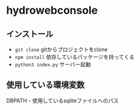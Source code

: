 # hydrowebconsole

## インストール

+ `git clone` gitからプロジェクトをclone
+ `npm install` 依存しているパッケージを持ってくる
+ `python3 index.py` サーバー起動

## 使用している環境変数

DBPATH - 使用しているsqliteファイルへのパス